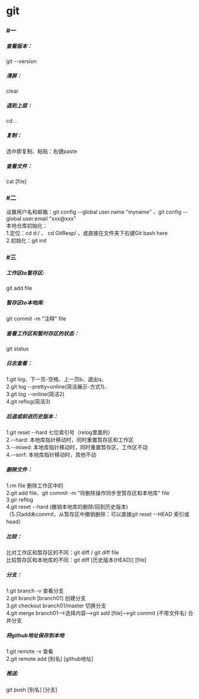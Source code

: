 # git

### #一

##### 查看版本：

git --version

##### 清屏：

clear

##### 退到上层：

cd ..

##### 复制：

选中即复制、粘贴：右键paste

##### 查看文件：

cat [file]



### #二

设置用户名和邮箱：git config --global user.name "myname" 、git config --global user.email "xxx@xxx"<br>
本地仓库初始化：<br>
1.定位：cd d:/ 、 cd GitResp/ 、或直接在文件夹下右键Git bash here<br>
2.初始化：git init<br>



### #三

##### 工作区to暂存区: 

git add file

##### 暂存区to本地库:

 git commit -m "注释" file

##### 查看工作区和暂时存区的状态：

git status

##### 日志查看：

1.git log、下一页-空格、上一页b、退出q、<br>
2.git log --pretty=online(简洁展示-方式1)、<br>
3.git log --online(简洁2)<br>
4.git reflog(简洁3)<br>

##### 后退或前进历史版本：

1.git reset --hard 七位索引号（relog里面的）<br>
2.--hard: 本地库指针移动时，同时重置暂存区和工作区<br>
3.--mixed: 本地库指针移动时，同时重置暂存区，工作区不动<br>
4.--sorf: 本地库指针移动时，其他不动<br>

##### 删除文件：

1.rm file 删除工作区中的<br>
2.git add file、git commit -m "将删除操作同步至暂存区和本地库" file<br>
3.gir reflog<br>
4.git reset --hard (撤销本地库的删除/回到历史版本)<br>
（5.只add未commit，从暂存区中撤销删除：可以直接git reset --HEAD 索引或head）<br>

##### 比较：

比对工作区和暂存区的不同：git diff / git diff file<br>
比较暂存区和本地库的不同：git diff [历史版本(HEAD)] [file]<br>

##### 分支：

1.git branch -v 查看分支<br>
2.git branch [branch01] 创建分支<br>
3.git checkout branch01/master 切换分支<br>
4.git merge branch01-->选择内容-->git add [file]-->git commit (不带文件名) 合并分支<br>

##### 将github地址保存到本地

1.git remote -v 查看<br>
2.git remote add [别名]  [github地址]<br>

##### 推送: 

git push [别名] [分支]<br>

